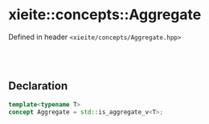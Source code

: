 # xieite::concepts::Aggregate
Defined in header `<xieite/concepts/Aggregate.hpp>`

<br/><br/>

## Declaration
```cpp
template<typename T>
concept Aggregate = std::is_aggregate_v<T>;
```
